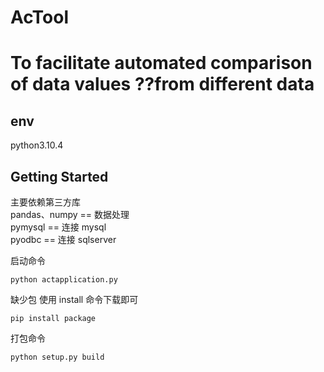 # AcTool
<h1/>
To facilitate automated comparison of data values ??from different data

## env
python3.10.4

## Getting Started
主要依赖第三方库 \
pandas、numpy == 数据处理 \
pymysql == 连接 mysql \
pyodbc  == 连接 sqlserver

启动命令
```shell
python actapplication.py
```
缺少包 使用 install 命令下载即可 
```shell
pip install package
```

打包命令
```bash
python setup.py build
```